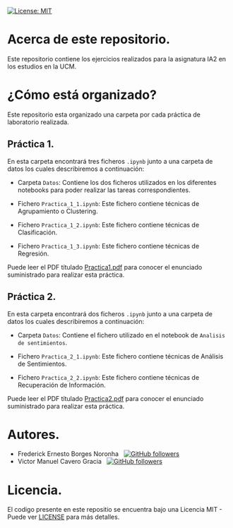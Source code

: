 [![License: MIT](https://img.shields.io/badge/License-MIT-blue.svg)](LICENSE)

# Acerca de este repositorio.

Este repositorio contiene los ejercicios realizados para 
la asignatura IA2 en los estudios en la UCM.

# ¿Cómo está organizado?

Este repositorio esta organizado una carpeta por cada 
práctica de laboratorio realizada.

## Práctica 1.

En esta carpeta encontrará tres ficheros `.ipynb` junto a una carpeta de datos los cuales describiremos a continuación:

* Carpeta `Datos`: Contiene los dos ficheros utilizados en los diferentes notebooks para poder realizar las tareas correspondientes.

* Fichero `Practica_1_1.ipynb`: Este fichero contiene técnicas de Agrupamiento o Clustering.

* Fichero `Practica_1_2.ipynb`: Este fichero contiene técnicas de Clasificación.

* Fichero `Practica_1_3.ipynb`: Este fichero contiene técnicas de Regresión.

Puede leer el PDF títulado [Practica1.pdf](Practica1/Practica1.pdf) para conocer el enunciado suministrado para realizar esta práctica.

## Práctica 2.

En esta carpeta encontrará dos ficheros `.ipynb` junto a una carpeta de datos los cuales describiremos a continuación:

* Carpeta `Datos`: Contiene el fichero utilizado en el notebook de `Analisis de sentimientos`.

* Fichero `Practica_2_1.ipynb`: Este fichero contiene técnicas de Análisis de Sentimientos.

* Fichero `Practica_2_2.ipynb`: Este fichero contiene técnicas de Recuperación de Información.

Puede leer el PDF títulado [Practica2.pdf](Practica2/Practica2.pdf) para conocer el enunciado suministrado para realizar esta práctica.

# Autores.


* Frederick Ernesto Borges Noronha &nbsp; [![GitHub followers](https://img.shields.io/github/followers/FrederickBor?label=%40FrederickBor&style=social)](https://github.com/FrederickBor)
* Victor Manuel Cavero Gracia &nbsp; [![GitHub followers](https://img.shields.io/github/followers/victorcavero14?label=%40victorcavero14&style=social)](https://github.com/victorcavero14)

# Licencia.

El codigo presente en este repositio se encuentra bajo 
una Licencia MIT - Puede ver [LICENSE](LICENSE) para más 
detalles.
